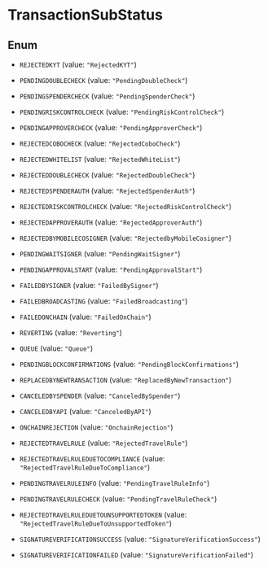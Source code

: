 

# TransactionSubStatus

## Enum


* `REJECTEDKYT` (value: `"RejectedKYT"`)

* `PENDINGDOUBLECHECK` (value: `"PendingDoubleCheck"`)

* `PENDINGSPENDERCHECK` (value: `"PendingSpenderCheck"`)

* `PENDINGRISKCONTROLCHECK` (value: `"PendingRiskControlCheck"`)

* `PENDINGAPPROVERCHECK` (value: `"PendingApproverCheck"`)

* `REJECTEDCOBOCHECK` (value: `"RejectedCoboCheck"`)

* `REJECTEDWHITELIST` (value: `"RejectedWhiteList"`)

* `REJECTEDDOUBLECHECK` (value: `"RejectedDoubleCheck"`)

* `REJECTEDSPENDERAUTH` (value: `"RejectedSpenderAuth"`)

* `REJECTEDRISKCONTROLCHECK` (value: `"RejectedRiskControlCheck"`)

* `REJECTEDAPPROVERAUTH` (value: `"RejectedApproverAuth"`)

* `REJECTEDBYMOBILECOSIGNER` (value: `"RejectedbyMobileCosigner"`)

* `PENDINGWAITSIGNER` (value: `"PendingWaitSigner"`)

* `PENDINGAPPROVALSTART` (value: `"PendingApprovalStart"`)

* `FAILEDBYSIGNER` (value: `"FailedBySigner"`)

* `FAILEDBROADCASTING` (value: `"FailedBroadcasting"`)

* `FAILEDONCHAIN` (value: `"FailedOnChain"`)

* `REVERTING` (value: `"Reverting"`)

* `QUEUE` (value: `"Queue"`)

* `PENDINGBLOCKCONFIRMATIONS` (value: `"PendingBlockConfirmations"`)

* `REPLACEDBYNEWTRANSACTION` (value: `"ReplacedByNewTransaction"`)

* `CANCELEDBYSPENDER` (value: `"CanceledBySpender"`)

* `CANCELEDBYAPI` (value: `"CanceledByAPI"`)

* `ONCHAINREJECTION` (value: `"OnchainRejection"`)

* `REJECTEDTRAVELRULE` (value: `"RejectedTravelRule"`)

* `REJECTEDTRAVELRULEDUETOCOMPLIANCE` (value: `"RejectedTravelRuleDueToCompliance"`)

* `PENDINGTRAVELRULEINFO` (value: `"PendingTravelRuleInfo"`)

* `PENDINGTRAVELRULECHECK` (value: `"PendingTravelRuleCheck"`)

* `REJECTEDTRAVELRULEDUETOUNSUPPORTEDTOKEN` (value: `"RejectedTravelRuleDueToUnsupportedToken"`)

* `SIGNATUREVERIFICATIONSUCCESS` (value: `"SignatureVerificationSuccess"`)

* `SIGNATUREVERIFICATIONFAILED` (value: `"SignatureVerificationFailed"`)



